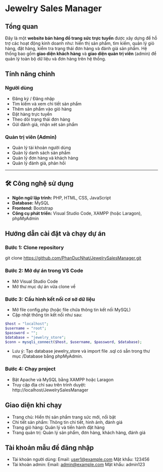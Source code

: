 # Jewelry Sales Manager
## Tổng quan
Đây là một **website bán hàng đồ trang sức trực tuyến** được xây dựng để hỗ trợ các hoạt động kinh doanh như: hiển thị sản phẩm, tìm kiếm, quản lý giỏ hàng, đặt hàng, kiểm tra trạng thái đơn hàng và đánh giá sản phẩm. Hệ thống bao gồm **giao diện khách hàng** và **giao diện quản trị viên** (admin) để quản lý toàn bộ dữ liệu và đơn hàng trên hệ thống.
## Tính năng chính
### Người dùng
- Đăng ký / Đăng nhập
- Tìm kiếm và xem chi tiết sản phẩm
- Thêm sản phẩm vào giỏ hàng
- Đặt hàng trực tuyến
- Theo dõi trạng thái đơn hàng
- Gửi đánh giá, nhận xét sản phẩm
### Quản trị viên (Admin)
- Quản lý tài khoản người dùng
- Quản lý danh sách sản phẩm
- Quản lý đơn hàng và khách hàng
- Quản lý đánh giá, phản hồi
---
## 🛠 Công nghệ sử dụng
- **Ngôn ngữ lập trình:** PHP, HTML, CSS, JavaScript
- **Database:** MySQL 
- **Frontend:** Bootstrap  
- **Công cụ phát triển:** Visual Studio Code, XAMPP (hoặc Laragon), phpMyAdmin
## Hướng dẫn cài đặt và chạy dự án
### Bước 1: Clone repository
git clone https://github.com/PhanDucNhat/JewelrySalesManager.git
### Bước 2: Mở dự án trong VS Code
- Mở Visual Studio Code
- Mở thư mục dự án vừa clone về
### Bước 3: Cấu hình kết nối cơ sở dữ liệu
- Mở file config.php (hoặc file chứa thông tin kết nối MySQL)
- Cập nhật thông tin kết nối như sau:
```php
$host = "localhost";
$username = "root";
$password = "";
$database = "jewelry_store";
$conn = mysqli_connect($host, $username, $password, $database);
```
- Lưu ý: Tạo database jewelry_store và import file .sql có sẵn trong thư mục /Database bằng phpMyAdmin.
### Bước 4: Chạy project
- Bật Apache và MySQL bằng XAMPP hoặc Laragon
- Truy cập địa chỉ sau trên trình duyệt: http://localhost/JewelrySalesManager
## Giao diện khi chạy
- Trang chủ: Hiển thị sản phẩm trang sức mới, nổi bật
- Chi tiết sản phẩm: Thông tin chi tiết, hình ảnh, đánh giá
- Trang giỏ hàng: Quản lý và tiến hành đặt hàng
- Trang quản trị: Quản lý sản phẩm, đơn hàng, khách hàng, đánh giá
## Tài khoản mẫu để đăng nhập
- Tài khoản người dùng:
Email: user1@example.com
Mật khẩu: 123456
- Tài khoản admin:
Email: admin@example.com
Mật khẩu: admin123
